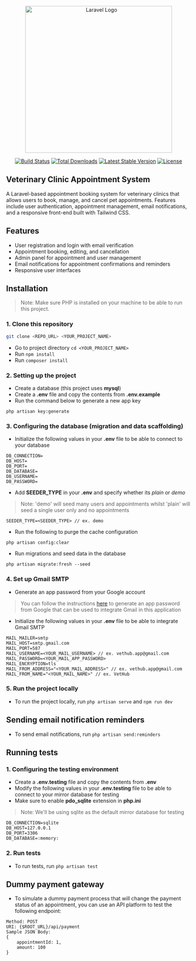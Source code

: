 <p align="center"><a href="https://laravel.com" target="_blank"><img src="https://raw.githubusercontent.com/laravel/art/master/logo-lockup/5%20SVG/2%20CMYK/1%20Full%20Color/laravel-logolockup-cmyk-red.svg" width="400" alt="Laravel Logo"></a></p>

<p align="center">
<a href="https://github.com/laravel/framework/actions"><img src="https://github.com/laravel/framework/workflows/tests/badge.svg" alt="Build Status"></a>
<a href="https://packagist.org/packages/laravel/framework"><img src="https://img.shields.io/packagist/dt/laravel/framework" alt="Total Downloads"></a>
<a href="https://packagist.org/packages/laravel/framework"><img src="https://img.shields.io/packagist/v/laravel/framework" alt="Latest Stable Version"></a>
<a href="https://packagist.org/packages/laravel/framework"><img src="https://img.shields.io/packagist/l/laravel/framework" alt="License"></a>
</p>

## Veterinary Clinic Appointment System

A Laravel-based appointment booking system for veterinary clinics that allows users to book, manage, and cancel pet appointments. Features include user authentication, appointment management, email notifications, and a responsive front-end built with Tailwind CSS.

## Features

-   User registration and login with email verification
-   Appointment booking, editing, and cancellation
-   Admin panel for appointment and user management
-   Email notifications for appointment confirmations and reminders
-   Responsive user interfaces

## Installation

> Note: Make sure PHP is installed on your machine to be able to run this project.

### 1. Clone this repository

```bash
git clone <REPO_URL> <YOUR_PROJECT_NAME>
```

-   Go to project directory `cd <YOUR_PROJECT_NAME>`
-   Run `npm install`
-   Run `composer install`

### 2. Setting up the project

-   Create a database (this project uses **mysql**)
-   Create a **.env** file and copy the contents from **.env.example**
-   Run the command below to generate a new app key

```
php artisan key:generate
```

### 3. Configuring the database (migration and data scaffolding)

-   Initialize the following values in your **.env** file to be able to connect to your database

```
DB_CONNECTION=
DB_HOST=
DB_PORT=
DB_DATABASE=
DB_USERNAME=
DB_PASSWORD=
```

-   Add **SEEDER_TYPE** in your **.env** and specify whether its _plain_ or _demo_

> Note: 'demo' will seed many users and appointments whilst 'plain' will seed a single user only and no appointments

```
SEEDER_TYPE=<SEEDER_TYPE> // ex. demo
```

-   Run the following to purge the cache configuration

```
php artisan config:clear
```

-   Run migrations and seed data in the database

```
php artisan migrate:fresh --seed
```

### 4. Set up Gmail SMTP

-   Generate an app password from your Google account

> You can follow the instructions [here](https://knowledge.workspace.google.com/kb/how-to-create-app-passwords-000009237) to generate an app password from Google that can be used to integrate Gmail in this application

-   Initialize the following values in your **.env** file to be able to integrate Gmail SMTP

```
MAIL_MAILER=smtp
MAIL_HOST=smtp.gmail.com
MAIL_PORT=587
MAIL_USERNAME=<YOUR_MAIL_USERNAME> // ex. vethub.app@gmail.com
MAIL_PASSWORD=<YOUR_MAIL_APP_PASSWORD>
MAIL_ENCRYPTION=tls
MAIL_FROM_ADDRESS="<YOUR_MAIL_ADDRESS>" // ex. vethub.app@gmail.com
MAIL_FROM_NAME="<YOUR_MAIL_NAME>" // ex. VetHub
```

### 5. Run the project locally

-   To run the project locally, run `php artisan serve` and `npm run dev`

## Sending email notification reminders

-   To send email notifications, run `php artisan send:reminders`

## Running tests

### 1. Configuring the testing environment

-   Create a **.env.testing** file and copy the contents from **.env**
-   Modify the following values in your **.env.testing** file to be able to connect to your mirror database for testing
-   Make sure to enable **pdo_sqlite** extension in **php.ini**

> Note: We'll be using sqlite as the default mirror database for testing

```
DB_CONNECTION=sqlite
DB_HOST=127.0.0.1
DB_PORT=3306
DB_DATABASE=:memory:
```

### 2. Run tests

-   To run tests, run `php artisan test`

## Dummy payment gateway

-   To simulate a dummy payment process that will change the payment status of an appointment, you can use an API platform to test the following endpoint:

```
Method: POST
URI: {$ROOT_URL}/api/payment
Sample JSON Body:
{
    appointmentId: 1,
    amount: 100
}
```
